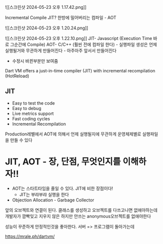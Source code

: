 
![[스크린샷 2024-05-23 오후 1.17.42.png]]

Incremental Compile
JIT?
한방에 밀어버리는 컴파일 - AOT

![[스크린샷 2024-05-23 오후 1.20.24.png]]

![[스크린샷 2024-05-23 오후 1.22.10.png]]
JIT- Javascript (Execution Time 바로 그순간에 Compile)
AOT- C/C++ (훨씬 전에 컴파일 한다)
	- 실행파일 생성은 언제 실행될거와 무관하게 만들어진다
	- 아주아주 앞서서 만들어진다

- 수정시 바뀐부분만 보여줌

Dart VM offers a just-in-time compiler (JIT) with incremental recompilation
(HotReload)
## JIT
- Easy to test the code
- Easy to debug
- Live metrics support
- Fast coding cycles
- Incremental Recompilation


Production레벨에서 AOT에 의해서 언제 실행될지에 무관하게 운영체제별로 실행파일을 만들 수 있다

# JIT, AOT - 장, 단점, 무엇인지를 이해하자!!

- AOT는 스타트타임을 줄일 수 있다. JIT에 비한 장점이다!
	- JIT는 부랴부랴 실행을 한다
- Objection Allocation - Garbage Collector

앞의 오브젝트와 연결이 된다. 클래스를 생성하고 오브젝트를 다쓰고나면 없애야하는데 개발자가 깜빡잊고 지우지 않은 하지만 안쓰는 anonymous오브젝트를 없애야한다

성능이 꾸준하게 안정적인것을 좋아한다. 서버 => 프로그램이 돌아가는데 

https://mrale.ph/dartvm/

